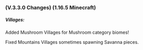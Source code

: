 ### **(V.3.3.0 Changes) (1.16.5 Minecraft)**

##### Villages:
Added Mushroom Villages for Mushroom category biomes!

Fixed Mountains Villages sometimes spawning Savanna pieces.